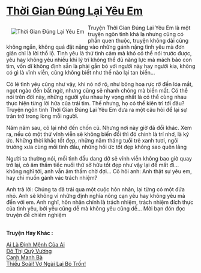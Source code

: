 <a href="https://utruyen.com/truyen/thoi-gian-dung-lai-yeu-em/20368/" title="Thời Gian Đúng Lại Yêu Em"><h1>Thời Gian Đúng Lại Yêu Em</h1></a><div style="display:table"><img align="right" style="float: left; padding: 10px;" src="https://utruyen.com/images/story/200x260/thoi-gian-dung-lai-yeu-em.jpg" alt="Thời Gian Đúng Lại Yêu Em">Truyện Thời Gian Đúng Lại Yêu Em là một truyện ngôn tình khá lạ nhưng cũng có phần quen thuộc, truyện không dài cũng không ngắn, không quá đặt nặng vào những gánh nặng tình yêu mà đơn giản chỉ là lời thổ lộ. Tình yêu là thứ tình cảm mà khó có thể nói trước được, yêu hay không yêu nhiều khi lý trí không thể đủ năng lực mà mách bảo con tim, vốn dĩ không định sẵn là phải gắn bó với người này hay người kia, không có gì là vĩnh viễn, cũng không biết như thế nào lại tan biến...<p></p>Có lẽ tình yêu cũng như vậy, khi nó nở rộ, như bông hoa rực rỡ đến lóa mắt, ngọt ngào đến bất ngờ, nhưng cũng sẽ nhanh chóng mà biến mất. Có thể nói trên đời này, những người yêu nhau hy vọng nhất là có thể cùng nhau thực hiện từng lời hứa của trái tim. Thế nhưng, họ có thể kiên trì tới đâu? Truyện ngôn tình Thời Gian Đúng Lại Yêu Em đưa ra một câu hỏi để lại sự trăn trở trong lòng mỗi người.<p></p>Năm năm sau, cô lại nhớ đến chốn cũ. Nhưng nơi này giờ đã đổi khác. Xem ra, nếu có một thứ vĩnh viễn sẽ không biến đổi thì đó chính là trí nhớ, là ký ức. Những thời khắc tốt đẹp, những năm tháng tuổi trẻ xanh tươi, ngôi trường xưa cùng mối tình đầu, những hồi ức tốt đẹp không sao quên lãng<p></p>Người ta thường nói, mối tình đầu dang dỡ sẽ vĩnh viễn không bao giờ quay trở lại, cô âm thầm tiếc nuối thứ sở hữu tốt đẹp như vậy lại để mất đi... không nghĩ tới, anh vẫn âm thầm chờ đợi... Cô hỏi anh: Anh thật sự yêu em, hay chỉ muốn gánh vác trách nhiệm?<p></p>Anh trả lời: Chúng ta đã trải qua một cuộc hôn nhân, lại từng có một đứa nhỏ. Anh sẽ không vì những định nghĩa nông cạn yêu hay không yêu mà đến với em. Anh nghĩ, hôn nhân chính là trách nhiệm, trách nhiệm đích thực của tình yêu, bởi yêu cũng dễ mà không yêu cũng dễ... Mời bạn đón đọc truyện để chiêm nghiệm</div><p><br><b>Truyện Hay Khác :</b></p><a href="https://utruyen.com/truyen/ai-la-dinh-menh-cua-ai/20346/" alt="Ai Là Định Mệnh Của Ai">Ai Là Định Mệnh Của Ai</a><br/><a href="https://truyenngontinhay.wordpress.com/2019/10/03/do-thi-quy-vuong/" alt="Đô Thị Quỷ Vương">Đô Thị Quỷ Vương</a><br/><a href="https://truyenngontinhay.wordpress.com/2019/10/03/canh-manh-ba/" alt="Canh Mạnh Bà">Canh Mạnh Bà</a><br/><a href="https://github.com/quanluxury/ngontinhhot/tree/master/truyenhay/18357/" alt="Thiếu Soái! Vợ Ngài Lại Bỏ Trốn!">Thiếu Soái! Vợ Ngài Lại Bỏ Trốn!</a><br/>